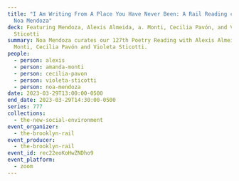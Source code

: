 ```yaml
---
title: "I Am Writing From A Place You Have Never Been: A Rail Reading curated by
  Noa Mendoza"
deck: Featuring Mendoza, Alexis Almeida, a. Monti, Cecilia Pavón, and Violeta
  Sticotti
summary: Noa Mendoza curates our 127th Poetry Reading with Alexis Almeida, a.
  Monti, Cecilia Pavón and Violeta Sticotti.
people:
  - person: alexis
  - person: amanda-monti
  - person: cecilia-pavon
  - person: violeta-sticotti
  - person: noa-mendoza
date: 2023-03-29T13:00:00-0500
end_date: 2023-03-29T14:30:00-0500
series: 777
collections:
  - the-new-social-environment
event_organizer:
  - the-brooklyn-rail
event_producer:
  - the-brooklyn-rail
event_id: rec22eoKoHwZNDho9
event_platform:
  - zoom
---
```

